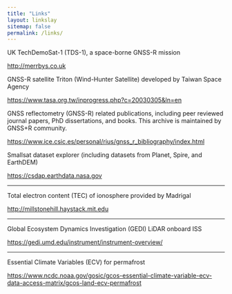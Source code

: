 ```yaml
---
title: "Links"
layout: linkslay
sitemap: false
permalink: /links/
---
```


UK TechDemoSat-1 (TDS-1), a space-borne GNSS-R mission

<http://merrbys.co.uk>

GNSS-R satellite Triton (Wind-Hunter Satellite) developed by Taiwan Space Agency

<https://www.tasa.org.tw/inprogress.php?c=20030305&ln=en>

GNSS reflectometry (GNSS-R) related publications, including peer reviewed journal papers, PhD dissertations, and books. This archive is maintained by GNSS+R community.

<https://www.ice.csic.es/personal/rius/gnss_r_bibliography/index.html>

Smallsat dataset explorer (including datasets from Planet, Spire, and EarthDEM)

<https://csdap.earthdata.nasa.gov>

---

Total electron content (TEC) of ionosphere provided by Madrigal

<http://millstonehill.haystack.mit.edu>

---

Global Ecosystem Dynamics Investigation (GEDI) LiDAR onboard ISS

<https://gedi.umd.edu/instrument/instrument-overview/>

---

Essential Climate Variables (ECV) for permafrost 

<https://www.ncdc.noaa.gov/gosic/gcos-essential-climate-variable-ecv-data-access-matrix/gcos-land-ecv-permafrost>

